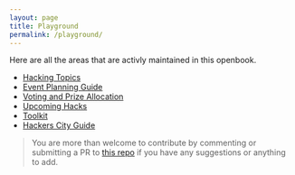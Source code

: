 ```yaml
---
layout: page
title: Playground
permalink: /playground/
---
```


Here are all the areas that are activly maintained in this openbook. 

- [Hacking Topics][Hacking Topics]
- [Event Planning Guide][Event Planning]
- [Voting and Prize Allocation][Voting and Prize Allocation]
- [Upcoming Hacks][Upcoming Hacks]
- [Toolkit][Toolkit]
- [Hackers City Guide][Hackers City Guide]

> You are more than welcome to contribute by commenting or submitting a PR to [this repo][repo] if you have any suggestions or anything to add.

[repo]: https://github.com/dorahacksglobal/Hackathon-Playbook
[Hacking Topics]: https://dorahacksglobal.github.io/Hackathon-Playbook/playground/2021/10/29/topics.html
[Voting and Prize Allocation]: https://dorahacksglobal.github.io/Hackathon-Playbook/playground/2021/10/29/voting.html
[Upcoming Hacks]: https://dorahacksglobal.github.io/Hackathon-Playbook/playground/2021/10/29/upcoming-hacks.html
[Toolkit]: https://dorahacksglobal.github.io/Hackathon-Playbook/playground/2021/10/29/toolkits.html
[Event Planning]: https://dorahacksglobal.github.io/Hackathon-Playbook/playground/2021/10/29/event-planning.html
[Hackers City Guide]: https://dorahacksglobal.github.io/Hackathon-Playbook/playground/2021/10/31/city-guide.html

